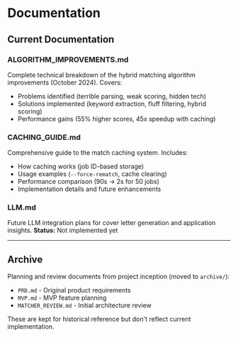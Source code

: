 # Documentation

## Current Documentation

### **ALGORITHM_IMPROVEMENTS.md**
Complete technical breakdown of the hybrid matching algorithm improvements (October 2024). Covers:
- Problems identified (terrible parsing, weak scoring, hidden tech)
- Solutions implemented (keyword extraction, fluff filtering, hybrid scoring)
- Performance gains (55% higher scores, 45x speedup with caching)

### **CACHING_GUIDE.md**
Comprehensive guide to the match caching system. Includes:
- How caching works (job ID-based storage)
- Usage examples (`--force-rematch`, cache clearing)
- Performance comparison (90s → 2s for 50 jobs)
- Implementation details and future enhancements

### **LLM.md**
Future LLM integration plans for cover letter generation and application insights.
**Status:** Not implemented yet

---

## Archive

Planning and review documents from project inception (moved to `archive/`):
- `PRD.md` - Original product requirements
- `MVP.md` - MVP feature planning
- `MATCHER_REVIEW.md` - Initial architecture review

These are kept for historical reference but don't reflect current implementation.
